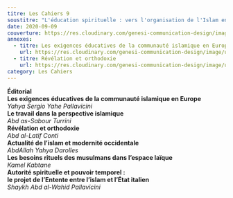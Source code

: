 ```yaml
---
titre: Les Cahiers 9
soustitre: "L'éducation spirituelle : vers l'organisation de l'Islam en Europe"
date: 2020-09-09
couverture: https://res.cloudinary.com/genesi-communication-design/image/upload/v1606125410/ihei/couvertures/c09_kfbvke.jpg
annexes:
  - titre: Les exigences éducatives de la communauté islamique en Europe
    url: https://res.cloudinary.com/genesi-communication-design/image/upload/v1606736142/ihei/PDF/Les%20Cahiers/Les%20Cahiers%209/Les-exigences_qvsa4e.pdf
  - titre: Révélation et orthodoxie
    url: https://res.cloudinary.com/genesi-communication-design/image/upload/v1606736143/ihei/PDF/Les%20Cahiers/Les%20Cahiers%209/Revelation-et-orthodoxie_lmkgwr.pdf
category: Les Cahiers
---
```

**Éditorial**</br>
**Les exigences éducatives de la communauté islamique en Europe**</br>
*Yahya Sergio Yahe Pallavicini*</br>
**Le travail dans la perspective islamique**</br>
*Abd as-Sabour Turrini*</br>
**Révélation et orthodoxie**</br>
*Abd al-Latif Conti*</br>
**Actualité de l’islam et modernité occidentale**</br>
*AbdAllah Yahya Darolles*</br>
**Les besoins rituels des musulmans dans l’espace laïque**</br>
*Kamel Kabtane*</br>
**Autorité spirituelle et pouvoir temporel&nbsp;:**</br>
**le projet de l’Entente entre l’islam et l’État italien**</br>
*Shaykh Abd al-Wahid Pallavicini*</br>
